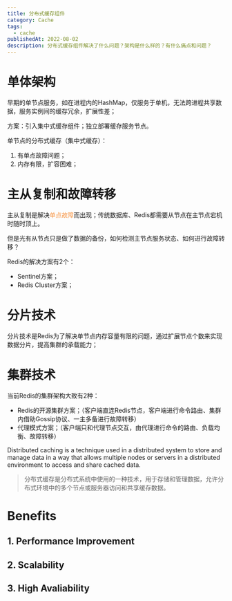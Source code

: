 ```yaml
---
title: 分布式缓存组件
category: Cache
tags:
  - cache
publishedAt: 2022-08-02
description: 分布式缓存组件解决了什么问题？架构是什么样的？有什么痛点和问题？
---
```


# 单体架构

早期的单节点服务，如在进程内的HashMap，仅服务于单机，无法跨进程共享数据，服务实例间的缓存冗余，扩展性差；

方案：引入集中式缓存组件；独立部署缓存服务节点。

单节点的分布式缓存（集中式缓存）：
1. 有单点故障问题；
2. 内存有限，扩容困难；


# 主从复制和故障转移

主从复制是解决<font color="#f79646">单点故障</font>而出现；传统数据库、Redis都需要从节点在主节点宕机时随时顶上。

但是光有从节点只是做了数据的备份，如何检测主节点服务状态、如何进行故障转移？

Redis的解决方案有2个：
- Sentinel方案；
- Redis Cluster方案；

# 分片技术

分片技术是Redis为了解决单节点内存容量有限的问题，通过扩展节点个数来实现数据分片，提高集群的承载能力；


# 集群技术

当前Redis的集群架构大致有2种：
- Redis的开源集群方案；（客户端直连Redis节点，客户端进行命令路由、集群内借助Gossip协议、一主多备进行故障转移）
- 代理模式方案；（客户端只和代理节点交互，由代理进行命令的路由、负载均衡、故障转移）


  
Distributed caching is a technique used in a distributed system to store and manage data in a way that allows multiple nodes or servers in a distributed environment to access and share cached data.

> 分布式缓存是分布式系统中使用的一种技术，用于存储和管理数据，允许分布式环境中的多个节点或服务器访问和共享缓存数据。

# Benefits

## 1. Performance Improvement

  
## 2. Scalability
  

## 3. High Avaliability



